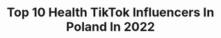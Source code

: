 ---
title: Top 10 Health TikTok Influencers In Poland In 2022
description: >-
  Find top health TikTok influencers in Poland in 2022. Most popular hashtags: #dlaciebie #fyp #dc #viral.
platform: TikTok
hits: 33
text_top: Analyze the top-rated TikTok profiles on inBeat.
text_bottom: Our search engine aggregates 33 TikTok influencers like this in Poland for you to pitch.
profiles:
  - username: "artybryja"
    fullname: >-
      Try Can Do
    bio: >-
      Motivation - Inspiration - Insight (Health Wealth Happiness)
    location: "Poland"
    followers: 28500
    engagement: 1117
    commentsToLikes: 0.011897
    id: ck9k5xoe7yjhv0j78d05oadmb
    verified: false
    hashtags: "#dlaciebie, #fyp, #dancing, #tiktok"
  - username: "monikalewczuk"
    fullname: >-
      Monika Lewczuk
    bio: >-
      Artist 🎤 Beauty • Healthy Lifestyle • Fashion 💄🌶 📩: management@nowascena.pl
    location: "Poland"
    followers: 6289
    engagement: 509
    commentsToLikes: 0.020855
    id: cka5zmovxne5q0i78wg18vujn
    verified: false
    hashtags: "#healthyhabits, #beauty, #fyp, #veganrecipe"
  - username: "dominikaroszak"
    fullname: >-
      Dominika Roszak
    bio: >-
      Instagram z przepisami : @healthy_bydominika 🍫🍭🥗
    location: "Poland"
    followers: 4590
    engagement: 641
    commentsToLikes: 0.013695
    id: ck9bxjriammqm0j78g9xlrqz3
    verified: false
    hashtags: "#foryou, #zostanwdomu, #foryoupage, #dc"
  - username: "barbara.ni"
    fullname: >-
      barbara
    bio: >-
      19, warsaw sprawdź nowości elektroniczne w Empiku klikając tu⬇️
    location: "Poland"
    followers: 14600
    engagement: 1246
    commentsToLikes: 0.021378
    id: ckdtenmivvrgm0j23s4xqpkxt
    verified: false
    hashtags: "#harrypotter, #foryoupage, #snapshot, #genz"
  - username: "exhto"
    fullname: >-
      Aga Exhuman
    bio: >-
      Artist and yoga freak 🧘🏻‍♀️🎨
    location: "Poland"
    followers: 6864
    engagement: 287
    commentsToLikes: 0.026854
    id: ck8j8py0sjv7q0j78t27qhnzc
    verified: false
    hashtags: "#dc, #forupage, #yoga, #dlaciebie"
  - username: "gandi_thc"
    fullname: >-
      Gandi Nisha
    bio: >-
      ☁ sklep z ciuchami ig lovethcstore ☁ ⭐ ig gandi_th
    location: "Poland"
    followers: 55200
    engagement: 1877
    commentsToLikes: 0.038185
    id: ck9k7vy0b6hwn0j78th74fwsf
    verified: false
    hashtags: "#trend, #dc, #dlaciebie, #dlacb"
  - username: "irena.vass"
    fullname: >-
      irena
    bio: >-
      ✨🪐⚡️ follow my ig😋 @irenavass business email💌 imirenavass@gmail.com
    location: "Poland"
    followers: 1700000
    engagement: 1173
    commentsToLikes: 0.009821
    id: ck97wpards3hg0j78a3qjkygw
    verified: false
    hashtags: "#ad, #makeup, #flattummyapp, #fyp"
  - username: "mrs.upril"
    fullname: >-
      Aleksandra Kwiecień
    bio: >-
      Instagram: @mrs.upril ❤️ Współpraca 📩: kwiecien.wspolpraca@gmail.com
    location: "Poland"
    followers: 31000
    engagement: 1383
    commentsToLikes: 0.043707
    id: ckaiggeco1cip0i78elni821e
    verified: false
    hashtags: "#dc, #bf, #viral, #challange"
  - username: "borys.s"
    fullname: >-
      Borys
    bio: >-
      Brand Identity Designer 🖊 👇🏼 Currently booking new projects ⌛️
    location: "Poland"
    followers: 22600
    engagement: 753
    commentsToLikes: 0.041664
    id: ck9nb2utrapo50j78qnkq5ykq
    verified: false
    hashtags: "#designer, #logodesign, #typography, #brandidentity"
  - username: "kvjkvmjvl"
    fullname: >-
      kajakamilajulka
    bio: >-
      KOCHAM MOICH FANÓW JESTEŚCIE SUPER 😍😍❤️💜💜💜❤️😍😍😍😍
    location: "Poland"
    followers: 12900
    engagement: 1153
    commentsToLikes: 0.043550
    id: ckachgbn6z9b50i788vnym45b
    verified: false
    hashtags: "#dc, #cooking, #polska, #foryoupage"
---